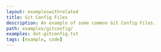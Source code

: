 ```yaml
---
layout: exampleswithrelated
title: Git Config Files
description: An example of some common Git Config Files.
path: examples/gitconfig/
examples: dot-gitconfig.txt
tags: [example, code]
---
```


<LINK>

